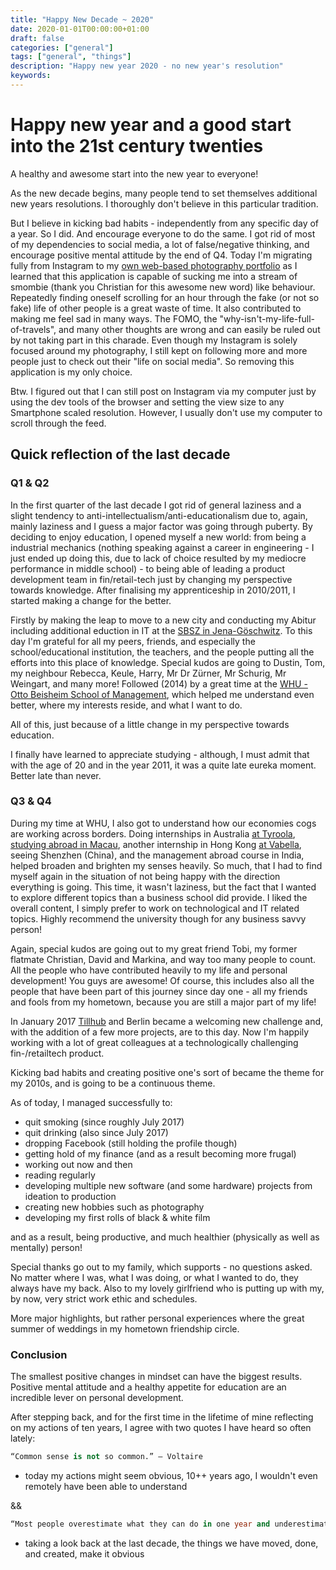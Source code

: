 ```yaml
---
title: "Happy New Decade ~ 2020"
date: 2020-01-01T00:00:00+01:00
draft: false
categories: ["general"]
tags: ["general", "things"]
description: "Happy new year 2020 - no new year's resolution"
keywords: 
---
```


# Happy new year and a good start into the 21st century twenties

A healthy and awesome start into the new year to everyone!

As the new decade begins, many people tend to set themselves additional new years resolutions. I thoroughly don't believe in this particular tradition.

But I believe in kicking bad habits - independently from any specific day of a year.
So I did. And encourage everyone to do the same.
I got rid of most of my dependencies to social media, a lot of false/negative thinking, and encourage positive mental attitude by the end of Q4. Today I'm migrating fully from Instagram to my [own web-based photography portfolio](https://23ro.photography) as I learned that this application is capable of sucking me into a stream of smombie (thank you Christian for this awesome new word) like behaviour. Repeatedly finding oneself scrolling for an hour through the fake (or not so fake) life of other people is a great waste of time. It also contributed to making me feel sad in many ways. The FOMO, the "why-isn't-my-life-full-of-travels", and many other thoughts are wrong and can easily be ruled out by not taking part in this charade. Even though my Instagram is solely focused around my photography, I still kept on following more and more people just to check out their "life on social media". So removing this application is my only choice.

Btw. I figured out that I can still post on Instagram via my computer just by using the dev tools of the browser and setting the view size to any Smartphone scaled resolution. However, I usually don't use my computer to scroll through the feed.

## Quick reflection of the last decade

### Q1 & Q2

In the first quarter of the last decade I got rid of general laziness and a slight tendency to anti-intellectualism/anti-educationalism due to, again, mainly laziness and I guess a major factor was going through puberty.
By deciding to enjoy education, I opened myself a new world: from being a industrial mechanics (nothing speaking against a career in engineering - I just ended up doing this, due to lack of choice resulted by my mediocre performance in middle school) - to being able of leading a product development team in fin/retail-tech just by changing my perspective towards knowledge. After finalising my apprenticeship in 2010/2011, I started making a change for the better. 

Firstly by making the leap to move to a new city and conducting my Abitur including additional eduction in IT at the [SBSZ in Jena-Göschwitz](https://www.sbsz-jena.de/). To this day I'm grateful for all my peers, friends, and especially the school/educational institution, the teachers, and the people putting all the efforts into this place of knowledge. Special kudos are going to Dustin, Tom, my neighbour Rebecca, Keule, Harry, Mr Dr Zürner, Mr Schurig, Mr Weingart, and many more! Followed (2014) by a great time at the [WHU - Otto Beisheim School of Management](https://whu.edu), which helped me understand even better, where my interests reside, and what I want to do.

All of this, just because of a little change in my perspective towards education.

I finally have learned to appreciate studying - although, I must admit that with the age of 20 and in the year 2011, it was a quite late eureka moment. Better late than never.

### Q3 & Q4

During my time at WHU, I also got to understand how our economies cogs are working across borders. Doing internships in Australia [at Tyroola](https://www.tyroola.com.au/), [studying abroad in Macau](https://www.um.edu.mo/), another internship in Hong Kong [at Vabella](http://vabella.hk/about/), seeing Shenzhen (China), and the management abroad course in India, helped broaden and brighten my senses heavily. So much, that I had to find myself again in the situation of not being happy with the direction everything is going. This time, it wasn't laziness, but the fact that I wanted to explore different topics than a business school did provide. I liked the overall content, I simply prefer to work on technological and IT related topics. Highly recommend the university though for any business savvy person!

Again, special kudos are going out to my great friend Tobi, my former flatmate Christian, David and Markina, and way too many people to count. All the people who have contributed heavily to my life and personal development! You guys are awesome! Of course, this includes also all the people that have been part of this journey since day one - all my friends and fools from my hometown, because you are still a major part of my life!

In January 2017 [Tillhub](https://tillhub.de) and Berlin became a welcoming new challenge and, with the addition of a few more projects, are to this day. Now I'm happily working with a lot of great colleagues at a technologically challenging fin-/retailtech product.

Kicking bad habits and creating positive one's sort of became the theme for my 2010s, and is going to be a continuous theme.

As of today, I managed successfully to:

- quit smoking (since roughly July 2017)
- quit drinking (also since July 2017)
- dropping Facebook (still holding the profile though)
- getting hold of my finance (and as a result becoming more frugal)
- working out now and then
- reading regularly
- developing multiple new software (and some hardware) projects from ideation to production
- creating new hobbies such as photography
- developing my first rolls of black & white film

and as a result, being productive, and much healthier (physically as well as mentally) person!

Special thanks go out to my family, which supports - no questions asked.
No matter where I was, what I was doing, or what I wanted to do, they always have my back.
Also to my lovely girlfriend who is putting up with my, by now, very strict work ethic and schedules.

More major highlights, but rather personal experiences where the great summer of weddings in my hometown friendship circle.

### Conclusion

The smallest positive changes in mindset can have the biggest results. Positive mental attitude and a healthy appetite for education are an incredible lever on personal development.

After stepping back, and for the first time in the lifetime of mine reflecting on my actions of ten years, I agree with two quotes I have heard so often lately:

```sql
“Common sense is not so common.” — Voltaire
```

- today my actions might seem obvious, 10++ years ago, I wouldn't even remotely have been able to understand

&&

```sql
“Most people overestimate what they can do in one year and underestimate what they can do in ten years.” — Bill Gates
```

- taking a look back at the last decade, the things we have moved, done, and created, make it obvious